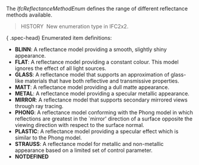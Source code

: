 ﻿The _IfcReflectanceMethodEnum_ defines the range of different reflectance methods available.

> HISTORY&nbsp; New enumeration type in IFC2x2.

{ .spec-head}
Enumerated item definitions:

* **BLINN**: A reflectance model providing a smooth, slightly shiny appearance.
* **FLAT**: A reflectance model providing a constant colour. This model ignores the effect of all light sources.
* **GLASS**: A reflectance model that supports an approximation of glass-like materials that have both reflective and transmissive properties.
* **MATT**: A reflectance model providing a dull matte appearance.
* **METAL**: A reflectance model providing a specular metallic appearance.
* **MIRROR**: A reflectance model that supports secondary mirrored views through ray tracing.
* **PHONG**: A reflectance model conforming with the Phong model in which reflections are greatest in the `mirror' direction of a surface opposite the viewing direction with respect to the surface normal.
* **PLASTIC**: A reflectance model providing a specular effect which is similar to the Phong model.
* **STRAUSS**: A reflectance model for metallic and non-metallic appearance based on a limited set of control parameter.
* **NOTDEFINED**

